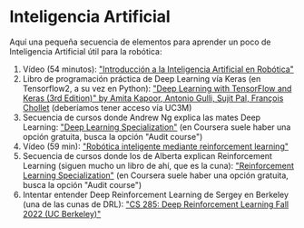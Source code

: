 # Inteligencia Artificial

Aquí una pequeña secuencia de elementos para aprender un poco de Inteligencia Artificial útil para la robótica:

1. Vídeo (54 minutos): ["Introducción a la Inteligencia Artificial en Robótica"](https://youtu.be/sc7nBT4rt-w)
1. Libro de programación práctica de Deep Learning vía Keras (en Tensorflow2, a su vez en Python): ["Deep Learning with TensorFlow and Keras (3rd Edition)" by Amita Kapoor, Antonio Gulli, Sujit Pal, François Chollet](https://www.oreilly.com/library/view/deep-learning-with/9781803232911/) (deberíamos tener acceso vía UC3M)
1. Secuencia de cursos donde Andrew Ng explica las mates Deep Learning: ["Deep Learning Specialization"](https://www.coursera.org/specializations/deep-learning) (en Coursera suele haber una opción gratuita, busca la opción "Audit course")
1. Vídeo (59 min): ["Robótica inteligente mediante reinforcement learning"](https://youtu.be/YKYBggeFOLk)
1. Secuencia de cursos donde los de Alberta explican Reinforcement Learning (siguen mucho un libro de ahí, que es la cuna): ["Reinforcement Learning Specialization"](https://www.coursera.org/specializations/reinforcement-learning) (en Coursera suele haber una opción gratuita, busca la opción "Audit course")
1. Intentar entender Deep Reinforcement Learning de Sergey en Berkeley (una de las cunas de DRL): ["CS 285: Deep Reinforcement Learning Fall 2022 (UC Berkeley)"](https://youtube.com/playlist?list=PL_iWQOsE6TfX7MaC6C3HcdOf1g337dlC9)
